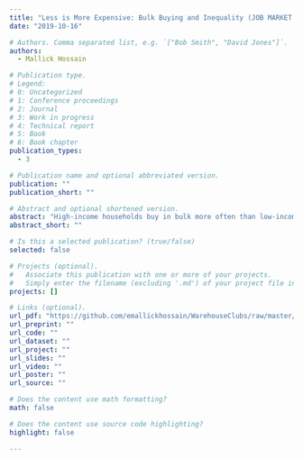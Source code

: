 ```yaml
---
title: "Less is More Expensive: Bulk Buying and Inequality (JOB MARKET PAPER)"
date: "2019-10-16"

# Authors. Comma separated list, e.g. `["Bob Smith", "David Jones"]`.
authors:
  - Mallick Hossain

# Publication type.
# Legend:
# 0: Uncategorized
# 1: Conference proceedings
# 2: Journal
# 3: Work in progress
# 4: Technical report
# 5: Book
# 6: Book chapter
publication_types:
  - 3

# Publication name and optional abbreviated version.
publication: ""
publication_short: ""

# Abstract and optional shortened version.
abstract: "High-income households buy in bulk more often than low-income households, especially for storable, non-food items. By buying in bulk at the same rate as high-income households, low-income households could lower their grocery expenditures by five percent. This paper examines the determinants of consumer heterogeneity in bulk buying behavior. I focus on three factors: cognitive costs, store access, and storage costs. Using data I collected on state-level price regulations, I find that mandated display of per-unit prices, which reduces cognitive costs, increases bulk buying for all households. Using data on warehouse club entry, I find that warehouse club entry increases bulk buying only for middle- and high-income households. I then use a discrete choice model of toilet paper purchases as a case study to quantify how the bulk buying gap changes when regulations and storage costs are changed. Counterfactual simulations find that reducing storage costs would shrink the gap by 27\%. A larger effect could be achieved by mandating the display of unit prices, which has only been adopted by nine states. I estimate mandated per-unit pricing would reduce the bulk buying gap across household income levels by about 38\%."
abstract_short: ""

# Is this a selected publication? (true/false)
selected: false

# Projects (optional).
#   Associate this publication with one or more of your projects.
#   Simply enter the filename (excluding '.md') of your project file in `content/project/`.
projects: []

# Links (optional).
url_pdf: "https://github.com/emallickhossain/WarehouseClubs/raw/master/code/6_paper/BulkBuyingInequality.pdf"
url_preprint: ""
url_code: ""
url_dataset: ""
url_project: ""
url_slides: ""
url_video: ""
url_poster: ""
url_source: ""

# Does the content use math formatting?
math: false

# Does the content use source code highlighting?
highlight: false

---
```

